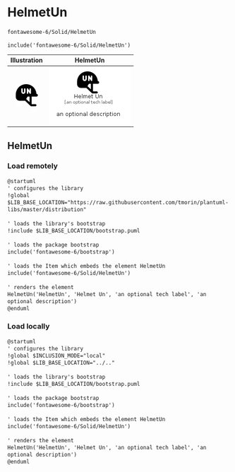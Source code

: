 # HelmetUn


```text
fontawesome-6/Solid/HelmetUn
```

```text
include('fontawesome-6/Solid/HelmetUn')
```



| Illustration | HelmetUn |
| :---: | :---: |
| ![illustration for Illustration](../../fontawesome-6/Solid/HelmetUn.png) | ![illustration for HelmetUn](../../fontawesome-6/Solid/HelmetUn.Local.png) |




## HelmetUn

### Load remotely
```plantuml
@startuml
' configures the library
!global $LIB_BASE_LOCATION="https://raw.githubusercontent.com/tmorin/plantuml-libs/master/distribution"

' loads the library's bootstrap
!include $LIB_BASE_LOCATION/bootstrap.puml

' loads the package bootstrap
include('fontawesome-6/bootstrap')

' loads the Item which embeds the element HelmetUn
include('fontawesome-6/Solid/HelmetUn')

' renders the element
HelmetUn('HelmetUn', 'Helmet Un', 'an optional tech label', 'an optional description')
@enduml
```

### Load locally
```plantuml
@startuml
' configures the library
!global $INCLUSION_MODE="local"
!global $LIB_BASE_LOCATION="../.."

' loads the library's bootstrap
!include $LIB_BASE_LOCATION/bootstrap.puml

' loads the package bootstrap
include('fontawesome-6/bootstrap')

' loads the Item which embeds the element HelmetUn
include('fontawesome-6/Solid/HelmetUn')

' renders the element
HelmetUn('HelmetUn', 'Helmet Un', 'an optional tech label', 'an optional description')
@enduml
```

